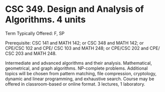 # CSC 349. Design and Analysis of Algorithms. 4 units

Term Typically Offered: F, SP

Prerequisite: CSC 141 and MATH 142; or CSC 348 and MATH 142; or CPE/CSC 102 and CPE/ CSC 103 and MATH 248; or CPE/CSC 202 and CPE/ CSC 203 and MATH 248.

Intermediate and advanced algorithms and their analysis. Mathematical, geometrical, and graph algorithms. NP-complete problems. Additional topics will be chosen from pattern matching, file compression, cryptology, dynamic and linear programming, and exhaustive search. Course may be offered in classroom-based or online format. 3 lectures, 1 laboratory.
